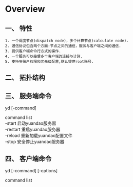 # Overview
## 一、 特性  
    1. 一个调度节点(dispatch node)，多个计算节点(calculate node).  
    2. 通信协议包含两个方面:节点之间的通信，服务与客户端之间的通信.  
    3. 提供客户端命令行方式的操作.   
    4. 一个服务可以接受多个客户端的连接与计算.  
    5. 支持多账户权限和优先级配置,默认提供root账号.  
    
## 二、 拓扑结构  
    
    
## 三、 服务端命令
yd  [-command]

command list  
    -start      启动yuandao服务器  
    -restart    重启yuandao服务器  
    -reload     重新加载yuandao配置文件  
    -stop       安全停止yuandao服务器  
    
## 四、 客户端命令
yd [-command] [-options]  

command list  